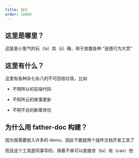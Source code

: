 ```yaml
---
title: 指北
order: 10000
---
```



## 这里是哪里？

这是是小氢气的玩（la）具（ji）箱，用于放置各种 “迷惑行为大赏”



## 这里有什么？

这里有各种杂七杂八的不可回收垃圾，比如

- 不明所以的前端代码

- 不知所云的故事更新

- 不明不白的断章弃坑



## 为什么用 father-doc 构建？

因为我需要嵌入许多的 demo，因此干脆就用个组件文档开发工具了

而且这个工具是同事写的，用着不爽可以直接咨（tu）询（cao）他

